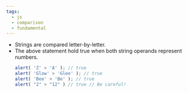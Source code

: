 ```yaml
---
tags:
  - js
  - comparison
  - fundamental
---
```


- Strings are compared letter-by-letter. 
- The above statement hold true when both string operands represent numbers.
	```js
	alert( 'Z' > 'A' ); // true
	alert( 'Glow' > 'Glee' ); // true
	alert( 'Bee' > 'Be' ); // true
	alert( "2" > "12" ) // true // Be careful!
	```